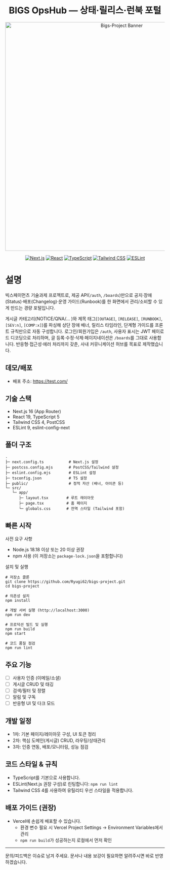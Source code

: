 <div align="center">

# **BIGS OpsHub — 상태·릴리스·런북 포털**

<!-- 배너 이미지를 `public/banner.png` 로 추가하면 아래 이미지가 표시됩니다. 없으면 이 줄을 지워도 됩니다. -->
<img src="public/banner.png" alt="Bigs-Project Banner" width="720" />

[![Next.js](https://img.shields.io/badge/Next.js-16-black?style=flat&logo=next.js)](https://nextjs.org/)
[![React](https://img.shields.io/badge/React-19-20232A?style=flat&logo=react&logoColor=61DAFB)](https://react.dev/)
[![TypeScript](https://img.shields.io/badge/TypeScript-5-3178C6?style=flat&logo=typescript&logoColor=white)](https://www.typescriptlang.org/)
[![Tailwind CSS](https://img.shields.io/badge/Tailwind_CSS-4-06B6D4?style=flat&logo=tailwindcss&logoColor=white)](https://tailwindcss.com/)
[![ESLint](https://img.shields.io/badge/ESLint-9-4B32C3?style=flat&logo=eslint&logoColor=white)](https://eslint.org/)

</div>

# 설명

빅스페이먼츠 기술과제 프로젝트로, 제공 API(`/auth`, `/boards`)만으로 공지·장애(Status)·배포(Changelog)·운영 가이드(Runbook)를 한 화면에서 관리/소비할 수 있게 만드는 경량 포털입니다.

게시글 카테고리(NOTICE/QNA/… )와 제목 태그(`[OUTAGE]`, `[RELEASE]`, `[RUNBOOK]`, `[SEV:n]`, `[COMP:x]`)를 파싱해 상단 장애 배너, 릴리스 타임라인, 단계형 가이드를 프론트 규칙만으로 자동 구성합니다. 로그인/회원가입은 `/auth`, 사용자 표시는 JWT 페이로드 디코딩으로 처리하며, 글 등록·수정·삭제·페이지네이션은 `/boards`를 그대로 사용합니다. 반응형·접근성·에러 처리까지 갖춘, 사내 커뮤니케이션 허브를 목표로 제작했습니다.

## 데모/배포
- 배포 주소: https://test.com/

## 기술 스택
- Next.js 16 (App Router)
- React 19, TypeScript 5
- Tailwind CSS 4, PostCSS
- ESLint 9, eslint-config-next

## 폴더 구조
```
.
├─ next.config.ts           # Next.js 설정
├─ postcss.config.mjs       # PostCSS/Tailwind 설정
├─ eslint.config.mjs        # ESLint 설정
├─ tsconfig.json            # TS 설정
├─ public/                  # 정적 자산 (배너, 아이콘 등)
└─ src/
   └─ app/
      ├─ layout.tsx        # 루트 레이아웃
      ├─ page.tsx          # 홈 페이지
      └─ globals.css       # 전역 스타일 (Tailwind 포함)
```

## 빠른 시작
사전 요구 사항
- Node.js 18.18 이상 또는 20 이상 권장
- npm 사용 (이 저장소는 `package-lock.json`을 포함합니다)

설치 및 실행
```
# 저장소 클론
git clone https://github.com/Ryugi62/bigs-project.git
cd bigs-project

# 의존성 설치
npm install

# 개발 서버 실행 (http://localhost:3000)
npm run dev

# 프로덕션 빌드 및 실행
npm run build
npm start

# 코드 품질 점검
npm run lint
```

## 주요 기능
- [ ] 사용자 인증 (이메일/소셜)
- [ ] 게시글 CRUD 및 태깅
- [ ] 검색/필터 및 정렬
- [ ] 알림 및 구독
- [ ] 반응형 UI 및 다크 모드

## 개발 일정
- 1차: 기본 페이지/레이아웃 구성, UI 토큰 정리
- 2차: 핵심 도메인(게시글) CRUD, 라우팅/상태관리
- 3차: 인증 연동, 배포/모니터링, 성능 점검

## 코드 스타일 & 규칙
- TypeScript를 기본으로 사용합니다.
- ESLint(Next.js 권장 구성)로 린팅합니다: `npm run lint`
- Tailwind CSS 4를 사용하여 유틸리티 우선 스타일을 적용합니다.

## 배포 가이드 (권장)
- Vercel에 손쉽게 배포할 수 있습니다.
  - 환경 변수 필요 시 Vercel Project Settings → Environment Variables에서 관리
  - `npm run build`가 성공하는지 로컬에서 먼저 확인

---

문의/피드백은 이슈로 남겨 주세요. 문서나 내용 보강이 필요하면 알려주시면 바로 반영하겠습니다.